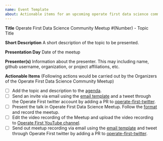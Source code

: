 ```yaml
---
name: Event Template 
about: Actionable items for an upcoming operate first data science community meetup.
---
```


**Title** 
Operate First Data Science Community Meetup #(Number) - Topic Title

**Short Description**
A short description of the topic to be presented.

**Presentation Day**
Date of the meetup

**Presenter(s)**
Information about the presenter. This may including name, github username, organization, or project affiliations, etc. 

**Actionable Items** 
(Following actions would be carried out by the Organizers of the Operate First Data Science Community Meetup)  

- [ ]  Add the topic and description to the [agenda](../../docs/content.md).
- [ ] Send an invite via email using the [email template](../../docs/email_templates/invite_template.md) and a tweet through the Operate First twitter account by adding a PR to [operate-first-twitter](https://github.com/operate-first/operate-first-twitter).
- [ ] Present the talk in Operate First Data Science Meetup. Follow the [format](../../docs/format.md) and record the meetup.
- [ ] Edit the video recording of the Meetup and upload the video recording to [Operate First YouTube channel](https://www.youtube.com/channel/UCe87bwqlGoBQs2RvMQZ5_sg).
- [ ] Send out meetup recording via email using the [email template](../../docs/email_templates/postmeetup_update.md) and tweet through Operate First twitter by adding a PR to [operate-first-twitter](https://github.com/operate-first/operate-first-twitter). 